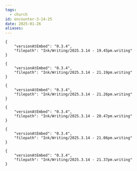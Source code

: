```yaml
---
tags:
  - church
id: encounter-3-14-25
date: 2025-01-26
aliases:
---
```


```handwritten-ink
{
	"versionAtEmbed": "0.3.4",
	"filepath": "Ink/Writing/2025.3.14 - 19.45pm.writing"
}
```

```handwritten-ink
{
	"versionAtEmbed": "0.3.4",
	"filepath": "Ink/Writing/2025.3.14 - 21.19pm.writing"
}
```

```handwritten-ink
{
	"versionAtEmbed": "0.3.4",
	"filepath": "Ink/Writing/2025.3.14 - 21.26pm.writing"
}
```

```handwritten-ink
{
	"versionAtEmbed": "0.3.4",
	"filepath": "Ink/Writing/2025.3.14 - 20.47pm.writing"
}
```

```handwritten-ink
{
	"versionAtEmbed": "0.3.4",
	"filepath": "Ink/Writing/2025.3.14 - 21.06pm.writing"
}
```

```handwritten-ink
{
	"versionAtEmbed": "0.3.4",
	"filepath": "Ink/Writing/2025.3.14 - 21.37pm.writing"
}
```
